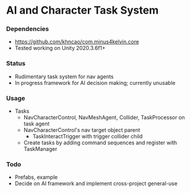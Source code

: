 # AI and Character Task System

### Dependencies
- https://github.com/khncao/com.minus4kelvin.core 
- Tested working on Unity 2020.3.6f1+

### Status
- Rudimentary task system for nav agents
- In progress framework for AI decision making; currently unusable

### Usage
- Tasks
  - NavCharacterControl, NavMeshAgent, Collider, TaskProcessor on task agent
  - NavCharacterControl's nav target object parent
    - TaskInteractTrigger with trigger collider child
  - Create tasks by adding command sequences and register with TaskManager

### Todo
- Prefabs, example
- Decide on AI framework and implement cross-project general-use